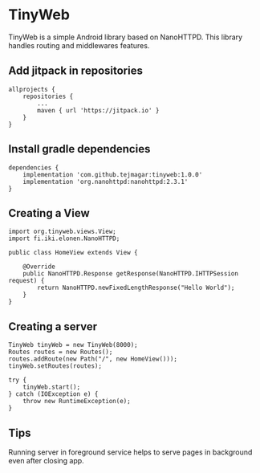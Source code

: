 # TinyWeb
TinyWeb is a simple Android library based on NanoHTTPD. This library handles routing and middlewares
features.


## Add jitpack in repositories

```
allprojects {
	repositories {
		...
		maven { url 'https://jitpack.io' }
	}
}

```

## Install gradle dependencies
```
dependencies {
    implementation 'com.github.tejmagar:tinyweb:1.0.0'
    implementation 'org.nanohttpd:nanohttpd:2.3.1'
}
```

## Creating a View

```
import org.tinyweb.views.View;
import fi.iki.elonen.NanoHTTPD;

public class HomeView extends View {

    @Override
    public NanoHTTPD.Response getResponse(NanoHTTPD.IHTTPSession request) {
        return NanoHTTPD.newFixedLengthResponse("Hello World");
    }
}
```

## Creating a server
```        
TinyWeb tinyWeb = new TinyWeb(8000);
Routes routes = new Routes();
routes.addRoute(new Path("/", new HomeView()));
tinyWeb.setRoutes(routes);

try {
    tinyWeb.start();
} catch (IOException e) {
    throw new RuntimeException(e);
}
```

## Tips
Running server in foreground service helps to serve pages in background even after closing app.
